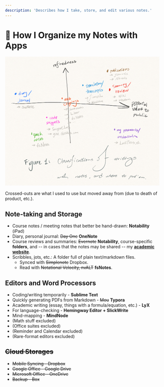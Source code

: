 ```yaml
---
description: 'Describes how I take, store, and edit various notes.'
---
```


# 📝 How I Organize my Notes with Apps

![Classifications of my writings &amp; notes, and where to put them.](../.gitbook/assets/image%20%284%29.png)



Crossed-outs are what I used to use but moved away from \(due to death of product, etc.\).

## Note-taking and Storage

* Course notes / meeting notes that better be hand-drawn: **Notability** \(iPad\)
* Diary, personal journal: ~~Day One~~ **OneNote**
* Course reviews and summaries: ~~Evernote~~ **Notability**, course-specific **folders**, and -- in cases that the notes may be shared -- my [**academic website**](http://seas.upenn.edu/~myli). 
* Scribbles, jots, etc.: A folder full of plain text/markdown files.
  * Synced with ~~Simplenote~~ Dropbox.
  * Read with ~~Notational Velocity, nvALT~~ **fsNotes**.

## Editors and Word Processors

* Coding/writing temporarily - **Sublime Text**
* Quickly generating PDFs from Markdown - ~~Mou~~ **Typora**
* Academic writing \(essay, things with a formula/equation, etc.\) - **LyX**
* For language-checking - **Hemingway Editor + SlickWrite**
* Mind-mapping - **MindNode** 
* \(Math stuff excluded\)
* \(Office suites excluded\)
* \(Reminder and Calendar excluded\)
* \(Rare-format editors excluded\)

## ~~Cloud Storages~~

* ~~Mobile Syncing - Dropbox~~
* ~~Google Office - Google Drive~~
* ~~Microsoft Office - OneDrive~~
* ~~Backup - Box~~

